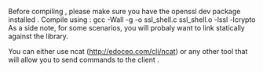 
Before compiling , please make sure you have the openssl dev package installed .
Compile using : 
        gcc -Wall -g -o ssl_shell.c ssl_shell.o -lssl -lcrypto
As a side note, for some scenarios, you will probaly want to link statically against the library. 

You can either use ncat (http://edoceo.com/cli/ncat) or any other tool that will allow you to send commands to the client .
